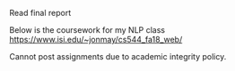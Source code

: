 Read final report

Below is the coursework for my NLP class https://www.isi.edu/~jonmay/cs544_fa18_web/

Cannot post assignments due to academic integrity policy.
